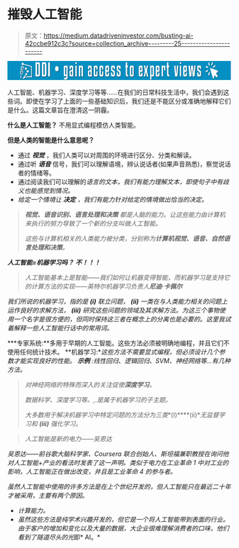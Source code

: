 # 摧毁人工智能

> 原文：<https://medium.datadriveninvestor.com/busting-ai-42ccbe912c3c?source=collection_archive---------25----------------------->

[![](img/7cc63ccd0dff2f0db21131aa5fac9cea.png)](http://www.track.datadriveninvestor.com/1B9E)

人工智能、机器学习、深度学习等等……在我们的日常科技生活中，我们会遇到这些词。即使在学习了上面的一些基础知识后，我们还是不能区分或准确地解释它们是什么。这篇文章旨在澄清这一阴霾。

**什么是人工智能？**
不用显式编程模仿人类智能。

**但是人类的智能是什么意思呢？**

*   通过 ***视觉*** ，我们人类可以对周围的环境进行区分、分类和解读。
*   通过听 ***语音*** 信号，我们可以理解语境，辨认说话者(如果声音熟悉)，察觉说话者的情绪等。
*   通过阅读我们可以理解的*语言的文本，我们有能力理解文本，即使句子中有歧义也能感觉到情况。*
*   *给定一个情境让 ***决定*** ，我们有能力针对给定的情境做出恰当的决定。*

> ****视觉、语音识别、语言处理和决策*** 都是人脑的能力。让这些能力由计算机来执行的努力导致了一个新的分支叫做人工智能。*
> 
> *这些与计算机相关的人类能力被分类，分别称为**计算机视觉、语音、自然语言处理和决策**。*

***人工智能=机器学习吗？**
***不！！！****

> *人工智能基本上是智能——我们如何让机器变得智能，而机器学习是支持它的计算方法的实现——英特尔机器学习负责人**尼迪·卡佩尔***

*我们所说的机器学习，指的是 **(i)** 联立问题， **(ii)** 一类在与人类能力相关的问题上运作良好的求解方法， **(iii)** 研究这些问题的领域及其求解方法。为这三个事物使用一个名字是很方便的，但同时保持这三者在概念上的分离也是必要的。这里我试着解释一些人工智能行话中的常用词。*

***专家系统:**多用于早期的人工智能。这些方法必须被明确地编程，并且它们不使用任何统计技术。
**机器学习:**这些方法不需要显式编程，但必须设计几个参数才能实现良好的性能。 ***示例*** :线性回归、逻辑回归、SVM、神经网络等...有几种方法。*

> *对神经网络的特殊而深入的关注促使**深度学习**。*
> 
> *数据科学、深度学习等。,.是属于机器学习的子主题。*
> 
> *大多数用于解决机器学习中特定问题的方法分为三类**(I)****(ii)**无监督学习和 **(iii)** 强化学习。*

> *人工智能是新的电力——吴恩达*

*吴恩达——前谷歌大脑科学家、Coursera 联合创始人、斯坦福兼职教授在询问他对人工智能+产业的看法时发表了这一声明。类似于电力在工业革命 1 中对工业的影响，人工智能正在做出改变，并且是工业革命 4 的参与者。*

*虽然人工智能中使用的许多方法是在上个世纪开发的，但人工智能只在最近二十年才被采用，主要有两个原因。*

*   *计算能力。*
*   *虽然这些方法是纯学术兴趣开发的，但它是一个将人工智能带到表面的行业。由于客户的增加和变化以及大量的数据，大企业很难理解消费者的口味，他们看到了隧道尽头的光*即* AI。*